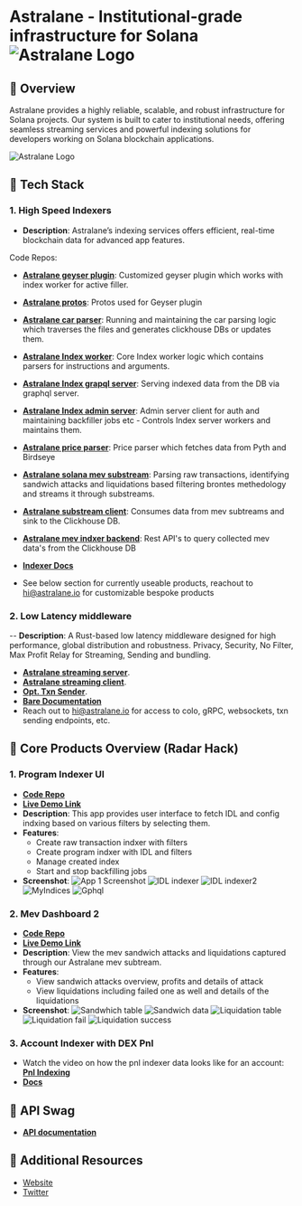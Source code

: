 # **Astralane - Institutional-grade infrastructure for Solana** ![Astralane Logo](./logo.png)


## 🚀 Overview

Astralane provides a highly reliable, scalable, and robust infrastructure for Solana projects. Our system is built to cater to institutional needs, offering seamless streaming services and powerful indexing solutions for developers working on Solana blockchain applications.

![Astralane Logo](./screenshots/astralane-architecture.jpeg)

## 📂 Tech Stack

### 1. **High Speed Indexers**
- **Description**: Astralane’s indexing services offers efficient, real-time blockchain data for advanced app features.

Code Repos:
- [**Astralane geyser plugin**](https://github.com/Astralane/astralane-geyser-plugin): Customized geyser plugin which works with index worker for active filler.
- [**Astralane protos**](https://github.com/Astralane/astralane-protos): Protos used for Geyser plugin 
- [**Astralane car parser**](https://github.com/Astralane/astralane-car-parser): Running and maintaining the car parsing logic which traverses the files and generates clickhouse DBs or updates them.
- [**Astralane Index worker**](https://github.com/Astralane/astralane-index-worker): Core Index worker logic which contains parsers for instructions and arguments.
- [**Astralane Index grapql server**](https://github.com/Astralane/astralane-index-graphql-server): Serving indexed data from the DB via graphql server.
- [**Astralane Index admin server**](https://github.com/Astralane/astralane-admin-server-js): Admin server client for auth and maintaining backfiller jobs etc - Controls Index server workers and maintains them.
- [**Astralane price parser**](https://github.com/Astralane/astralane-price-parser): Price parser which fetches data from Pyth and Birdseye
- [**Astralane solana mev substream**](https://github.com/Astralane/solana-mev-substream): Parsing raw transactions, identifying sandwich attacks and liquidations based filtering brontes methedology and streams it through substreams.
- [**Astralane substream client**](https://github.com/Astralane/substream-client): Consumes data from mev subtreams and sink to the Clickhouse DB.
- [**Astralane mev indxer backend**](https://github.com/Astralane/mev-indexer-be): Rest API's to query collected mev data's from the Clickhouse DB

- [**Indexer Docs**](https://www.notion.so/audacelabs/Astralane-Indexer-Public-Docs-d506444ec9c24c3086e740743cda5df6)
- See below section for currently useable products, reachout to hi@astralane.io for customizable bespoke products


### 2. **Low Latency middleware**
-- **Description**: A Rust-based low latency middleware designed for high performance, global distribution and robustness. Privacy, Security, No Filter, Max Profit Relay for Streaming, Sending and bundling. 
- [**Astralane streaming server**](https://github.com/Astralane/astralane-streaming-server).
- [**Astralane streaming client**](https://github.com/Astralane/substream-client).
- [**Opt. Txn Sender**](https://github.com/Astralane/atlas-txn-sender/tree/aggregator).
- [**Bare Documentation**](https://audacelabs.notion.site/Astralane-Low-Latency-Data-Streams-bcb94914ab45467abe9f5d31405f2379)
- Reach out to hi@astralane.io for access to colo, gRPC, websockets, txn sending endpoints, etc.


## 📱 Core Products Overview (Radar Hack)

### 1. **Program Indexer UI**
 - [**Code Repo**](https://github.com/Astralane/astralane-streaming-fe)
 - [**Live Demo Link**](https://a4.astralane.io/) 
- **Description**: This app provides user interface to fetch IDL and config indxing based on various filters by selecting them.
- **Features**:
  - Create raw transaction indxer with filters
  - Create program indxer with IDL and filters
  - Manage created index
  - Start and stop backfilling jobs
- **Screenshot**:
  ![App 1 Screenshot](./screenshots/program-indexer-1.png)
  ![IDL indexer](./screenshots/idl-indexer-1.png)
  ![IDL indexer2](./screenshots/idl-indexer-2.png)
  ![MyIndices](./screenshots/my-index.png)
  ![Gphql](./screenshots/gpqhl.png)


### 2. **Mev Dashboard 2**
 - [**Code Repo**](https://github.com/Astralane/mev-indexer-ui)
 - [**Live Demo Link**](https://a4.astralane.io/mev) 
- **Description**: View the mev sandwich attacks and liquidations captured through our Astralane mev subtream.
- **Features**:
  - View sandwich attacks overview, profits and details of attack
  - View liquidations including failed one as well and details of the liquidations
- **Screenshot**:
  ![Sandwhich table](./screenshots/sandwiches_table.png)
  ![Sandwich data](./screenshots/sandwich_data.png)
  ![Liquidation table](./screenshots/liquidation_table.png)
  ![Liquidation fail](./screenshots/liquidation_fail.png)
  ![Liquidation success](./screenshots/liquidation_success.png)

### 3. **Account Indexer with DEX Pnl**
- Watch the video on how the pnl indexer data looks like for an account: [**Pnl Indexing**](https://drive.google.com/file/d/1xJ82ZDAxBcRbUWk-oGq0iulj6VHm3BS1/view)
- [**Docs**](https://audacelabs.notion.site/Accounts-Indexer-Coming-Soon-2369c0f6a644451894deaea69df61604)

## 📄 API Swag
- [**API documentation**](http://198.244.253.172:3002/api-docs)

## 🔗 Additional Resources
- [Website](https://www.astralane.io/)
- [Twitter](https://x.com/Astralaneio)

